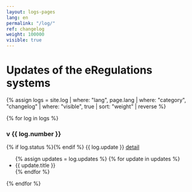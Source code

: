 ```yaml
---
layout: logs-pages
lang: en
permalink: "/log/"
ref: changelog
weight: 100000
visible: true
---
```


# Updates of the eRegulations systems

{% assign logs = site.log | where: "lang", page.lang | where: "category", "changelog" | where: "visible", true | sort: "weight" | reverse %}

{% for log in logs %}
<div class="log-excerpt">

<h3> v {{ log.number }} </h3>

<div class="{{ log.status }} {{ log.lang }} log-date">
	{% if log.status %}<span><i class="fa fa-check"></i></span>{% endif %}
	<span>{{ log.update }}</span>
	<a href="{{ log.permalink }}" class="btn btn-default btn-sm log-detail-button pull-right">detail</a>
</div>

<ul class="changelog">
	{% assign updates = log.updates %}
	{% for update in updates %}
	<li class="ch-{{ update.status }} {{ log.lang }}">{{ update.title }}</li>
	{% endfor %}
</ul>

{% endfor %}
</div>
